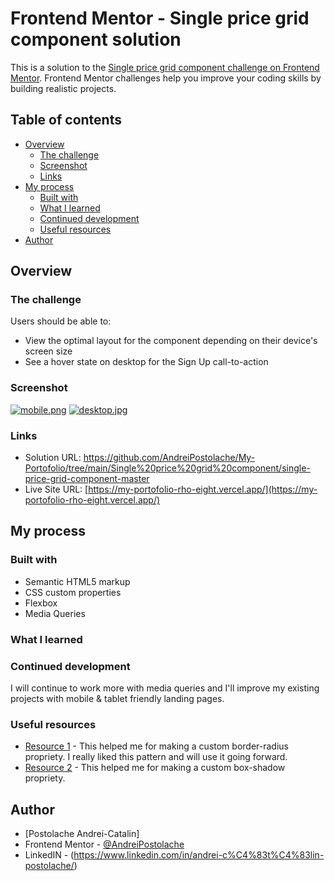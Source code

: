 # Frontend Mentor - Single price grid component solution

This is a solution to the [Single price grid component challenge on Frontend Mentor](https://www.frontendmentor.io/challenges/single-price-grid-component-5ce41129d0ff452fec5abbbc). Frontend Mentor challenges help you improve your coding skills by building realistic projects. 

## Table of contents

- [Overview](#overview)
  - [The challenge](#the-challenge)
  - [Screenshot](#screenshot)
  - [Links](#links)
- [My process](#my-process)
  - [Built with](#built-with)
  - [What I learned](#what-i-learned)
  - [Continued development](#continued-development)
  - [Useful resources](#useful-resources)
- [Author](#author)



## Overview

### The challenge

Users should be able to:

- View the optimal layout for the component depending on their device's screen size
- See a hover state on desktop for the Sign Up call-to-action

### Screenshot

[![mobile.png](https://i.postimg.cc/6Q5092KR/mobile.png)](https://postimg.cc/NKSTD05f)
[![desktop.jpg](https://i.postimg.cc/NMFrnRcJ/desktop.jpg)](https://postimg.cc/34MR44Wm)

### Links

- Solution URL: https://github.com/AndreiPostolache/My-Portofolio/tree/main/Single%20price%20grid%20component/single-price-grid-component-master
- Live Site URL: [https://my-portofolio-rho-eight.vercel.app/](https://my-portofolio-rho-eight.vercel.app/)

## My process

### Built with

- Semantic HTML5 markup
- CSS custom properties
- Flexbox
- Media Queries

### What I learned


### Continued development

I will continue to work more with media queries and I'll improve my existing projects with mobile & tablet friendly landing pages.

### Useful resources

- [Resource 1](https://border-radius.com/) - This helped me for making a custom border-radius propriety. I really liked this pattern and will use it going forward.
- [Resource 2](https://www.cssmatic.com/box-shadow) - This helped me for making a custom box-shadow propriety. 

## Author

- [Postolache Andrei-Catalin]
- Frontend Mentor - [@AndreiPostolache](https://www.frontendmentor.io/profile/AndreiPostolache)
- LinkedIN - (https://www.linkedin.com/in/andrei-c%C4%83t%C4%83lin-postolache/)





